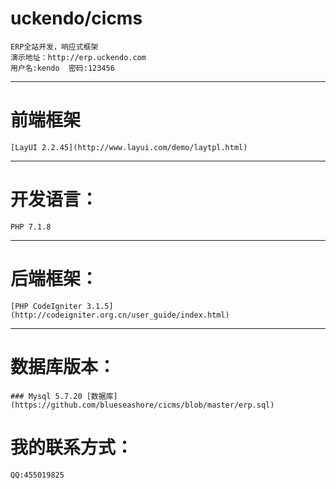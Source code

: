 # uckendo/cicms
    ERP全站开发，响应式框架
    演示地址：http://erp.uckendo.com
    用户名:kendo  密码:123456
***
# 前端框架
    [LayUI 2.2.45](http://www.layui.com/demo/laytpl.html)
---
# 开发语言：
    PHP 7.1.8
---
# 后端框架：
    [PHP CodeIgniter 3.1.5](http://codeigniter.org.cn/user_guide/index.html)
___
# 数据库版本：
    ### Mysql 5.7.20 [数据库](https://github.com/blueseashore/cicms/blob/master/erp.sql)
# 我的联系方式：
    QQ:455019825